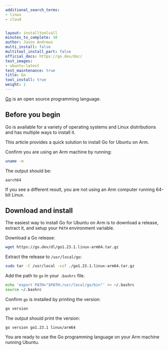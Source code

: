 ```yaml
---
additional_search_terms:
- linux
- cloud


layout: installtoolsall
minutes_to_complete: 10
author: Jason Andrews
multi_install: false
multitool_install_part: false
official_docs: https://go.dev/doc/
test_images:
- ubuntu:latest
test_maintenance: true
title: Go
tool_install: true
weight: 1
---
```


[Go](https://go.dev/) is an open source programming language. 

## Before you begin

Go is available for a variety of operating systems and Linux distributions and has multiple ways to install it. 

This article provides a quick solution to install Go for Ubuntu on Arm.

Confirm you are using an Arm machine by running:

```bash
uname -m
```

The output should be:

```output
aarch64
```

If you see a different result, you are not using an Arm computer running 64-bit Linux.

## Download and install

The easiest way to install Go for Ubuntu on Arm is to download a release, extract it, and setup your `PATH` environment variable. 

Download a Go release:

```bash { target="ubuntu:latest" }
wget https://go.dev/dl/go1.23.1.linux-arm64.tar.gz
```

Extract the release to `/usr/local/go`:

```bash { target="ubuntu:latest" }
sudo tar -C /usr/local -xzf ./go1.23.1.linux-arm64.tar.gz
```

Add the path to `go` in your `.bashrc` file. 

```bash { target="ubuntu:latest" }
echo 'export PATH="$PATH:/usr/local/go/bin"' >> ~/.bashrc
source ~/.bashrc
```

Confirm `go` is installed by printing the version:

```bash { target="ubuntu:latest" env_source="~/.bashrc" } 
go version
```

The output should print the version:

```output
go version go1.23.1 linux/arm64
```

You are ready to use the Go programming language on your Arm machine running Ubuntu.
